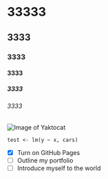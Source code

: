 # 33333
## 3333
### 3333
#### 3333
##### 3333
###### 3333


![Image of Yaktocat](https://octodex.github.com/images/yaktocat.png)

```
test <- lm(y ~ x, cars)
```

- [x] Turn on GitHub Pages
- [ ] Outline my portfolio
- [ ] Introduce myself to the world
